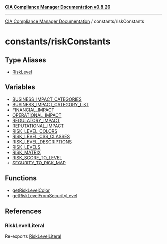 [**CIA Compliance Manager Documentation v0.8.26**](../../README.md)

***

[CIA Compliance Manager Documentation](../../modules.md) / constants/riskConstants

# constants/riskConstants

## Type Aliases

- [RiskLevel](type-aliases/RiskLevel.md)

## Variables

- [BUSINESS\_IMPACT\_CATEGORIES](variables/BUSINESS_IMPACT_CATEGORIES.md)
- [BUSINESS\_IMPACT\_CATEGORY\_LIST](variables/BUSINESS_IMPACT_CATEGORY_LIST.md)
- [FINANCIAL\_IMPACT](variables/FINANCIAL_IMPACT.md)
- [OPERATIONAL\_IMPACT](variables/OPERATIONAL_IMPACT.md)
- [REGULATORY\_IMPACT](variables/REGULATORY_IMPACT.md)
- [REPUTATIONAL\_IMPACT](variables/REPUTATIONAL_IMPACT.md)
- [RISK\_LEVEL\_COLORS](variables/RISK_LEVEL_COLORS.md)
- [RISK\_LEVEL\_CSS\_CLASSES](variables/RISK_LEVEL_CSS_CLASSES.md)
- [RISK\_LEVEL\_DESCRIPTIONS](variables/RISK_LEVEL_DESCRIPTIONS.md)
- [RISK\_LEVELS](variables/RISK_LEVELS.md)
- [RISK\_MATRIX](variables/RISK_MATRIX.md)
- [RISK\_SCORE\_TO\_LEVEL](variables/RISK_SCORE_TO_LEVEL.md)
- [SECURITY\_TO\_RISK\_MAP](variables/SECURITY_TO_RISK_MAP.md)

## Functions

- [getRiskLevelColor](functions/getRiskLevelColor.md)
- [getRiskLevelFromSecurityLevel](functions/getRiskLevelFromSecurityLevel.md)

## References

### RiskLevelLiteral

Re-exports [RiskLevelLiteral](../type-aliases/RiskLevelLiteral.md)
